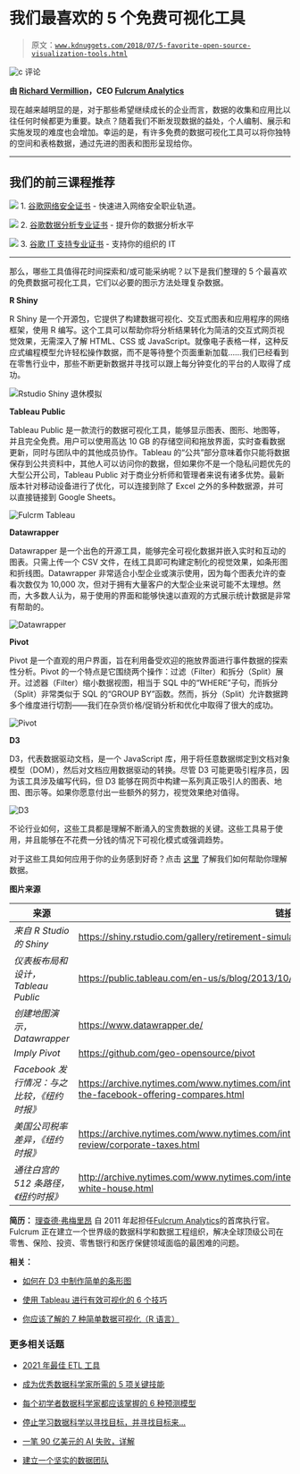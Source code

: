 # 我们最喜欢的 5 个免费可视化工具

> 原文：[`www.kdnuggets.com/2018/07/5-favorite-open-source-visualization-tools.html`](https://www.kdnuggets.com/2018/07/5-favorite-open-source-visualization-tools.html)

![c](img/3d9c022da2d331bb56691a9617b91b90.png) 评论

**由 [Richard Vermillion](https://www.linkedin.com/in/rvermillion/)，CEO [Fulcrum Analytics](https://www.fulcrumanalytics.com/)**

现在越来越明显的是，对于那些希望继续成长的企业而言，数据的收集和应用比以往任何时候都更为重要。缺点？随着我们不断发现数据的益处，个人编制、展示和实施发现的难度也会增加。幸运的是，有许多免费的数据可视化工具可以将你独特的空间和表格数据，通过先进的图表和图形呈现给你。

* * *

## 我们的前三课程推荐

![](img/0244c01ba9267c002ef39d4907e0b8fb.png) 1\. [谷歌网络安全证书](https://www.kdnuggets.com/google-cybersecurity) - 快速进入网络安全职业轨道。

![](img/e225c49c3c91745821c8c0368bf04711.png) 2\. [谷歌数据分析专业证书](https://www.kdnuggets.com/google-data-analytics) - 提升你的数据分析水平

![](img/0244c01ba9267c002ef39d4907e0b8fb.png) 3\. [谷歌 IT 支持专业证书](https://www.kdnuggets.com/google-itsupport) - 支持你的组织的 IT

* * *

那么，哪些工具值得花时间探索和/或可能采纳呢？以下是我们整理的 5 个最喜欢的免费数据可视化工具，它们以必要的图示方法处理复杂数据。

**R Shiny**

R Shiny 是一个开源包，它提供了构建数据可视化、交互式图表和应用程序的网络框架，使用 R 编写。这个工具可以帮助你将分析结果转化为简洁的交互式网页视觉效果，无需深入了解 HTML、CSS 或 JavaScript。就像电子表格一样，这种反应式编程模型允许轻松操作数据，而不是等待整个页面重新加载……我们已经看到在零售行业中，那些不断更新数据并寻找可以跟上每分钟变化的平台的人取得了成功。

![Rstudio Shiny 退休模拟](img/b92926f6120165fea531a634528b17de.png)

**Tableau Public**

Tableau Public 是一款流行的数据可视化工具，能够显示图表、图形、地图等，并且完全免费。用户可以使用高达 10 GB 的存储空间和拖放界面，实时查看数据更新，同时与团队中的其他成员协作。Tableau 的“公共”部分意味着你只能将数据保存到公共资料中，其他人可以访问你的数据，但如果你不是一个隐私问题优先的大型公开公司，Tableau Public 对于商业分析师和管理者来说有诸多优势。最新版本针对移动设备进行了优化，可以连接到除了 Excel 之外的多种数据源，并可以直接链接到 Google Sheets。

![Fulcrm Tableau](img/f21e71cff634a1c1785b7b6ca6dcd306.png)

**Datawrapper**

Datawrapper 是一个出色的开源工具，能够完全可视化数据并嵌入实时和互动的图表。只需上传一个 CSV 文件，在线工具即可构建定制化的视觉效果，如条形图和折线图。Datawrapper 非常适合小型企业或演示使用，因为每个图表允许的查看次数仅为 10,000 次，但对于拥有大量客户的大型企业来说可能不太理想。然而，大多数人认为，易于使用的界面和能够快速以直观的方式展示统计数据是非常有帮助的。

![Datawrapper](img/463183663506a1f1d3d0926db4ed7870.png)

**Pivot**

Pivot 是一个直观的用户界面，旨在利用备受欢迎的拖放界面进行事件数据的探索性分析。Pivot 的一个特点是它围绕两个操作：过滤（Filter）和拆分（Split）展开。过滤器（Filter）缩小数据视图，相当于 SQL 中的“WHERE”子句，而拆分（Split）非常类似于 SQL 的“GROUP BY”函数。然而，拆分（Split）允许数据跨多个维度进行切割——我们在杂货价格/促销分析和优化中取得了很大的成功。

![Pivot](img/aa5974e84ff09f971bbe589fb0588e8a.png)

**D3**

D3，代表数据驱动文档，是一个 JavaScript 库，用于将任意数据绑定到文档对象模型（DOM），然后对文档应用数据驱动的转换。尽管 D3 可能更吸引程序员，因为该工具涉及编写代码，但 D3 能够在网页中构建一系列真正吸引人的图表、地图、图示等。如果你愿意付出一些额外的努力，视觉效果绝对值得。

![D3](img/72f7d38ba5ffd196e2e7cabe4ad0e5e6.png)

不论行业如何，这些工具都是理解不断涌入的宝贵数据的关键。这些工具易于使用，并且能够在不花费一分钱的情况下可视化模式或强调趋势。

对于这些工具如何应用于你的业务感到好奇？点击 [这里](http://www.fulcrumanalytics.com/contact-us/) 了解我们如何帮助你理解数据。

**图片来源**

| 来源 | 链接 |
| --- | --- |
| *来自 R Studio 的 Shiny* | https://shiny.rstudio.com/gallery/retirement-simulation.html |
| *仪表板布局和设计，Tableau Public* | https://public.tableau.com/en-us/s/blog/2013/10/dashboard-layout-and-design |
| *创建地图演示，Datawrapper* | https://www.datawrapper.de/ |
| *Imply Pivot* | https://github.com/geo-opensource/pivot |
| *Facebook 发行情况：与之比较，《纽约时报》* | https://archive.nytimes.com/www.nytimes.com/interactive/2012/05/17/business/dealbook/how-the-facebook-offering-compares.html |
| *美国公司税率差异，《纽约时报》* | https://archive.nytimes.com/www.nytimes.com/interactive/2013/05/25/sunday-review/corporate-taxes.html |
| *通往白宫的 512 条路径，《纽约时报》* | http://archive.nytimes.com/www.nytimes.com/interactive/2012/11/02/us/politics/paths-to-the-white-house.html |

**简历：** [理查德·弗梅里昂](https://www.linkedin.com/in/rvermillion/) 自 2011 年起担任[Fulcrum Analytics](https://www.fulcrumanalytics.com/)的首席执行官。Fulcrum 正在建立一个世界级的数据科学和数据工程组织，解决全球顶级公司在零售、保险、投资、零售银行和医疗保健领域面临的最困难的问题。

**相关：**

+   [如何在 D3 中制作简单的条形图](https://www.kdnuggets.com/2018/03/simple-bar-chart-d3.html)

+   [使用 Tableau 进行有效可视化的 6 个技巧](https://www.kdnuggets.com/2018/05/6-tips-effective-visualization-tableau.html)

+   [你应该了解的 7 种简单数据可视化（R 语言）](https://www.kdnuggets.com/2018/06/7-simple-data-visualizations-should-know-r.html)

### 更多相关话题

+   [2021 年最佳 ETL 工具](https://www.kdnuggets.com/2021/12/mozart-best-etl-tools-2021.html)

+   [成为优秀数据科学家所需的 5 项关键技能](https://www.kdnuggets.com/2021/12/5-key-skills-needed-become-great-data-scientist.html)

+   [每个初学者数据科学家都应该掌握的 6 种预测模型](https://www.kdnuggets.com/2021/12/6-predictive-models-every-beginner-data-scientist-master.html)

+   [停止学习数据科学以寻找目标，并寻找目标来...](https://www.kdnuggets.com/2021/12/stop-learning-data-science-find-purpose.html)

+   [一笔 90 亿美元的 AI 失败，详解](https://www.kdnuggets.com/2021/12/9b-ai-failure-examined.html)

+   [建立一个坚实的数据团队](https://www.kdnuggets.com/2021/12/build-solid-data-team.html)
